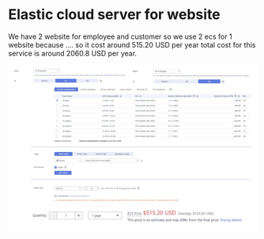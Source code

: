 # Elastic cloud server for website

We have 2 website for employee and customer so we use 2 ecs for 1 website because .... so it cost around 515.20 USD per year total cost for this service is around 2060.8 USD per year.

![](<../../../../.gitbook/assets/image (3).png>)
